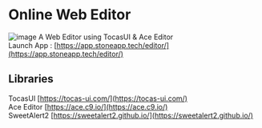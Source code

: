# Online Web Editor
![image](https://user-images.githubusercontent.com/18533304/72817918-895c0100-3ca5-11ea-8cf8-607d24f9c19b.png)
A Web Editor using TocasUI & Ace Editor  
Launch App : [https://app.stoneapp.tech/editor/](https://app.stoneapp.tech/editor/)

## Libraries
TocasUI [https://tocas-ui.com/](https://tocas-ui.com/)  
Ace Editor [https://ace.c9.io/](https://ace.c9.io/)  
SweetAlert2 [https://sweetalert2.github.io/](https://sweetalert2.github.io/)  
